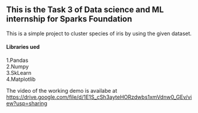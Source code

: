 ## This is the Task 3 of Data science and ML internship for Sparks Foundation

This is a simple project to cluster species of iris by using the given dataset.<br>

#### Libraries ued
1.Pandas<br>
2.Numpy<br>
3.SkLearn<br>
4.Matplotlib<br>

The video of the working demo is availabe at https://drive.google.com/file/d/1E1S_cSh3ayteHORzdwbs1xmVdnw0_GEv/view?usp=sharing
